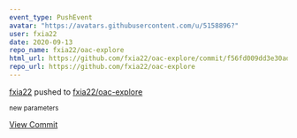 ```yaml
---
event_type: PushEvent
avatar: "https://avatars.githubusercontent.com/u/5158896?"
user: fxia22
date: 2020-09-13
repo_name: fxia22/oac-explore
html_url: https://github.com/fxia22/oac-explore/commit/f56fd009dd3e30ad712b8c9a7404b1bd5c9e234e
repo_url: https://github.com/fxia22/oac-explore
---
```


<a href='https://github.com/fxia22' target='_blank'>fxia22</a> pushed to <a href='https://github.com/fxia22/oac-explore' target='_blank'>fxia22/oac-explore</a>

<small>new parameters</small>

<a href='https://github.com/fxia22/oac-explore/commit/f56fd009dd3e30ad712b8c9a7404b1bd5c9e234e' target='_blank'>View Commit</a>